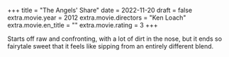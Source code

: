 +++
title = "The Angels' Share"
date = 2022-11-20
draft = false
extra.movie.year = 2012
extra.movie.directors = "Ken Loach"
extra.movie.en_title = ""
extra.movie.rating = 3
+++

Starts off raw and confronting, with a lot of dirt in the nose, but it ends so fairytale sweet that it feels like sipping from an entirely different blend.<!-- more -->
